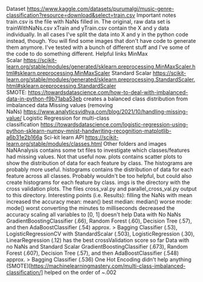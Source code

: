 Dataset
https://www.kaggle.com/datasets/purumalgi/music-genre-classification?resource=download&select=train.csv
Important notes
train.csv is the file with NaNs filled in. The original, raw data set is trainWithNaNs.csv
xTrain and yTrain.csv contain the X and y data individually. In all cases I've split the data into X and y in the python code instead, though.
You will find some images that don't have code to generate them anymore. I've tested with a bunch of different stuff and I've some of the code to do something different.
Helpful links
MinMax Scalar https://scikit-learn.org/stable/modules/generated/sklearn.preprocessing.MinMaxScaler.html#sklearn.preprocessing.MinMaxScaler
Standard Scalar https://scikit-learn.org/stable/modules/generated/sklearn.preprocessing.StandardScaler.html#sklearn.preprocessing.StandardScaler
SMOTE: https://towardsdatascience.com/how-to-deal-with-imbalanced-data-in-python-f9b71aba53eb
creates a balanced class distribution from imbalanced data
Missing values (removing NaNs) https://www.analyticsvidhya.com/blog/2021/10/handling-missing-value/
Logistic Regression for multi-class classification https://towardsdatascience.com/logistic-regression-using-python-sklearn-numpy-mnist-handwriting-recognition-matplotlib-a6b31e2b166a
Sci-kit learn API https://scikit-learn.org/stable/modules/classes.html
Other folders and images
NaNAnalysis contains some txt files to investigate which classes/features had missing values. Not that useful now.
plots contains scatter plots to show the distribution of data for each feature by class. The histograms are probably more useful.
histograms contains the distribution of data for each feature across all classes. Probably wouldn't be too helpful, but could also create histograms for each feature by class.
imgs is the directory with the cross validation plots. The files cross_val.py and parallel_cross_val.py output to this directory.
Interesting points (i.e. Results):
filling the NaNs with mean increased the accuracy
mean: mean() best
median: median() worse
mode: mode() worst
converting the minutes to milliseconds decreased the accuracy
scaling all variables to [0, 1] doesn't help
Data with No NaNs
GradientBoostingClassifier (.66), Random Forest (.60), Decision Tree (.57), and then AdaBoostClassifier (.54) approx. > Bagging Classifier (.53), LogisticRegressionCV with StandardScalar (.503), LogisticRegression (.30), LinearRegression (.12) has the best crossValidation score so far
Data with no NaNs and Standard Scalar
GradientBoostingClassifier (.673), Random Forest (.607), Decision Tree (.57), and then AdaBoostClassifier (.548) approx. > Bagging Classifier (.536)
One Hot Encoding didn't help anything
(SMOTE)[https://machinelearningmastery.com/multi-class-imbalanced-classification/] helped on the order of ~.002
